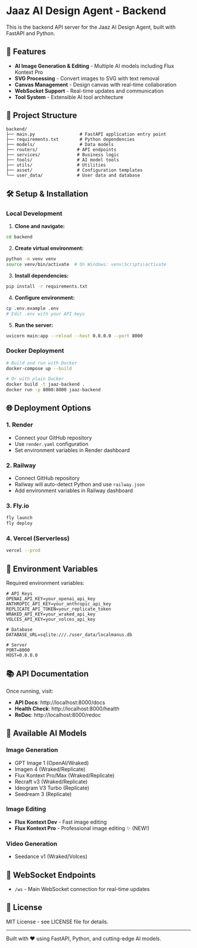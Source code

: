 # Jaaz AI Design Agent - Backend

This is the backend API server for the Jaaz AI Design Agent, built with FastAPI and Python.

## 🚀 Features

- **AI Image Generation & Editing** - Multiple AI models including Flux Kontext Pro
- **SVG Processing** - Convert images to SVG with text removal
- **Canvas Management** - Design canvas with real-time collaboration
- **WebSocket Support** - Real-time updates and communication
- **Tool System** - Extensible AI tool architecture

## 📁 Project Structure

```
backend/
├── main.py                 # FastAPI application entry point
├── requirements.txt        # Python dependencies
├── models/                 # Data models
├── routers/               # API endpoints
├── services/              # Business logic
├── tools/                 # AI model tools
├── utils/                 # Utilities
├── asset/                 # Configuration templates
└── user_data/             # User data and database
```

## 🛠 Setup & Installation

### Local Development

1. **Clone and navigate:**
```bash
cd backend
```

2. **Create virtual environment:**
```bash
python -m venv venv
source venv/bin/activate  # On Windows: venv\Scripts\activate
```

3. **Install dependencies:**
```bash
pip install -r requirements.txt
```

4. **Configure environment:**
```bash
cp .env.example .env
# Edit .env with your API keys
```

5. **Run the server:**
```bash
uvicorn main:app --reload --host 0.0.0.0 --port 8000
```

### Docker Deployment

```bash
# Build and run with Docker
docker-compose up --build

# Or with plain Docker
docker build -t jaaz-backend .
docker run -p 8000:8000 jaaz-backend
```

## 🌐 Deployment Options

### 1. Render
- Connect your GitHub repository
- Use `render.yaml` configuration
- Set environment variables in Render dashboard

### 2. Railway
- Connect GitHub repository
- Railway will auto-detect Python and use `railway.json`
- Add environment variables in Railway dashboard

### 3. Fly.io
```bash
fly launch
fly deploy
```

### 4. Vercel (Serverless)
```bash
vercel --prod
```

## 🔧 Environment Variables

Required environment variables:

```env
# API Keys
OPENAI_API_KEY=your_openai_api_key
ANTHROPIC_API_KEY=your_anthropic_api_key
REPLICATE_API_TOKEN=your_replicate_token
WRAKED_API_KEY=your_wraked_api_key
VOLCES_API_KEY=your_volces_api_key

# Database
DATABASE_URL=sqlite:///./user_data/localmanus.db

# Server
PORT=8000
HOST=0.0.0.0
```

## 📚 API Documentation

Once running, visit:
- **API Docs**: http://localhost:8000/docs
- **Health Check**: http://localhost:8000/health
- **ReDoc**: http://localhost:8000/redoc

## 🤖 Available AI Models

### Image Generation
- GPT Image 1 (OpenAI/Wraked)
- Imagen 4 (Wraked/Replicate)
- Flux Kontext Pro/Max (Wraked/Replicate)
- Recraft v3 (Wraked/Replicate)
- Ideogram V3 Turbo (Replicate)
- Seedream 3 (Replicate)

### Image Editing
- **Flux Kontext Dev** - Fast image editing
- **Flux Kontext Pro** - Professional image editing ✨ (NEW!)

### Video Generation
- Seedance v1 (Wraked/Volces)

## 🔌 WebSocket Endpoints

- `/ws` - Main WebSocket connection for real-time updates

## 📄 License

MIT License - see LICENSE file for details.

---

Built with ❤️ using FastAPI, Python, and cutting-edge AI models.